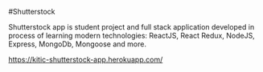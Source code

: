 #Shutterstock

Shutterstock app is student project and full stack application developed in process of learning
modern technologies: ReactJS, React Redux, NodeJS, Express, MongoDb, Mongoose and more.

https://kitic-shutterstock-app.herokuapp.com/